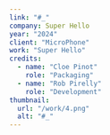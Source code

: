 ```yaml
---
link: "#_"
company: Super Hello
year: "2024"
client: "MicroPhone"
work: "Super Hello"
credits:
  - name: "Cloe Pinot"
    role: "Packaging"
  - name: "Rob Pirelly"
    role: "Development"
thumbnail:
  url: "/work/4.png"
  alt: "#_"
---
```

